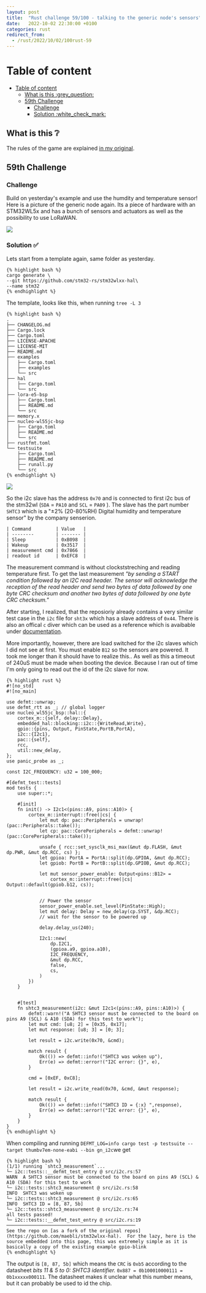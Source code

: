 ```yaml
---
layout: post
title:  "Rust challenge 59/100 - talking to the generic node's sensors"
date:   2022-10-02 22:30:00 +0100
categories: rust
redirect_from:
  - /rust/2022/10/02/100rust-59
---
```



#  Table of content
<!-- MarkdownTOC autolink="true" -->

- [Table of content](#table-of-content)
  - [What is this :grey\_question:](#what-is-this-grey_question)
  - [59th Challenge](#59th-challenge)
    - [Challenge](#challenge)
    - [Solution :white\_check\_mark:](#solution-white_check_mark)

<!-- /MarkdownTOC -->

## What is this :grey_question: 

The rules of the game are explained [in my original](https://maebli.github.io/rust/2021/10/18/100rust.html). 

## 59th Challenge
### Challenge

Build on yesterday's example and use the humdity and temperature sensor! 
Here is a picture of the generic node again. Its a piece of hardware with an STM32WL5x and has a bunch of sensors and actuators
as well as the possibility to use LoRaWAN.

![](/assets/img/genericnode.png)

### Solution :white_check_mark:

Lets start from a template again, same folder as yesterday. 

    {% highlight bash %}
    cargo generate \
    --git https://github.com/stm32-rs/stm32wlxx-hal\
    --name stm32
    {% endhighlight %}

The template, looks like this, when running `tree -L 3`

    {% highlight bash %}
    .
    ├── CHANGELOG.md
    ├── Cargo.lock
    ├── Cargo.toml
    ├── LICENSE-APACHE
    ├── LICENSE-MIT
    ├── README.md
    ├── examples
    │   ├── Cargo.toml
    │   ├── examples
    │   └── src
    ├── hal
    │   ├── Cargo.toml
    │   └── src
    ├── lora-e5-bsp
    │   ├── Cargo.toml
    │   ├── README.md
    │   └── src
    ├── memory.x
    ├── nucleo-wl55jc-bsp
    │   ├── Cargo.toml
    │   ├── README.md
    │   └── src
    ├── rustfmt.toml
    └── testsuite
        ├── Cargo.toml
        ├── README.md
        ├── runall.py
        └── src
    {% endhighlight %}



![](/assets/img/humiditiytempi2cslave.png)

So the i2c slave has the address `0x70` and is connected to first i2c bus of the stm32wl (`SDA` = `PA10` and `SCL` = `PA09` ). The slave has the part number `SHTC3` which is a "±2% (20-80%RH) Digital humidity and temperature sensor" by the company senserion. 

    | Command         | Value   |
    | --------        | ------- |
    | Sleep           | 0xB098  |
    | Wakeup          | 0x3517  |
    | measurement cmd | 0x7866  |
    | readout id      | 0xEFC8  |


The measurement command is without clockststreching and reading temperature first. To get the last measurement *"by sending a START condition followed by an I2C read header. The sensor will acknowledge the reception of the read header and send two bytes of data followed by one byte CRC checksum and another two bytes of data followed by one byte CRC checksum."*

After starting, I realized, that the reposioriy already contains a very similar test case in the `i2c` file for `sht3x` which has a slave address of `0x44`. There is also an offical `c` diver which can be used as a reference which is avaibable under [documentation](https://github.com/Sensirion/embedded-sht). 

More importantly, however, there are load switched for the i2c slaves which I did not see at first. You must enable `B12` so the sensors are powered. It took me longer than it should have to realize this.. As well as this a timeout of 240uS must be made when booting the device. Because I ran out of time I'm only going to read out the id of the i2c slave for now. 


    {% highlight rust %}
    #![no_std]
    #![no_main]

    use defmt::unwrap;
    use defmt_rtt as _; // global logger
    use nucleo_wl55jc_bsp::hal::{
        cortex_m::{self, delay::Delay},
        embedded_hal::blocking::i2c::{WriteRead,Write},
        gpio::{pins, Output, PinState,PortB,PortA},
        i2c::{I2c1},
        pac::{self},
        rcc,
        util::new_delay,
    };
    use panic_probe as _;

    const I2C_FREQUENCY: u32 = 100_000;

    #[defmt_test::tests]
    mod tests {
        use super::*;

        #[init]
        fn init() -> I2c1<(pins::A9, pins::A10)> {
            cortex_m::interrupt::free(|cs| {
                let mut dp: pac::Peripherals = unwrap!(pac::Peripherals::take());
                let cp: pac::CorePeripherals = defmt::unwrap!(pac::CorePeripherals::take());

                unsafe { rcc::set_sysclk_msi_max(&mut dp.FLASH, &mut dp.PWR, &mut dp.RCC, cs) };
                let gpioa: PortA = PortA::split(dp.GPIOA, &mut dp.RCC);
                let gpiob: PortB = PortB::split(dp.GPIOB, &mut dp.RCC);
     
                let mut sensor_power_enable: Output<pins::B12> =
                    cortex_m::interrupt::free(|cs| Output::default(gpiob.b12, cs));


                // Power the sensor
                sensor_power_enable.set_level(PinState::High);
                let mut delay: Delay = new_delay(cp.SYST, &dp.RCC);
                // wait for the sensor to be powered up

                delay.delay_us(240);

                I2c1::new(
                    dp.I2C1,
                    (gpioa.a9, gpioa.a10),
                    I2C_FREQUENCY,
                    &mut dp.RCC,
                    false,
                    cs,
                )
            })
        }


        #[test]
        fn shtc3_measurement(i2c: &mut I2c1<(pins::A9, pins::A10)>) {
            defmt::warn!("A SHTC3 sensor must be connected to the board on pins A9 (SCL) & A10 (SDA) for this test to work");
            let mut cmd: [u8; 2] = [0x35, 0x17];
            let mut response: [u8; 3] = [0; 3];

            let result = i2c.write(0x70, &cmd);

            match result {
                Ok(()) => defmt::info!("SHTC3 was woken up"),
                Err(e) => defmt::error!("I2C error: {}", e),
            }

            cmd = [0xEF, 0xC8];

            let result = i2c.write_read(0x70, &cmd, &mut response);

            match result {
                Ok(()) => defmt::info!("SHTC3 ID = {:x} ",response),
                Err(e) => defmt::error!("I2C error: {}", e),
            }
        }
    }
    {% endhighlight %}

When compiling and running `DEFMT_LOG=info cargo test -p testsuite --target thumbv7em-none-eabi --bin gn_i2c`we get 


    {% highlight bash %}
    (1/1) running `shtc3_measurement`...
    └─ i2c::tests::__defmt_test_entry @ src/i2c.rs:57
    WARN  A SHTC3 sensor must be connected to the board on pins A9 (SCL) & A10 (SDA) for this test to work
    └─ i2c::tests::shtc3_measurement @ src/i2c.rs:58
    INFO  SHTC3 was woken up
    └─ i2c::tests::shtc3_measurement @ src/i2c.rs:65
    INFO  SHTC3 ID = [8, 87, 5b] 
    └─ i2c::tests::shtc3_measurement @ src/i2c.rs:74
    all tests passed!
    └─ i2c::tests::__defmt_test_entry @ src/i2c.rs:19
    ───────────────────────────────────────────────
    See the repo on [as a fork of the original repos](https://github.com/maebli/stm32wlxx-hal).  For the lazy, here is the source embedded into this page, this was extremely simple as it is basically a copy of the existing example gpio-blink
    {% endhighlight %}


The output is `[8, 87, 5b]` which means the `CRC` is `0xb5` according to the datasheet *bits 11 & 5 to 0: SHTC3 identifier.* `0x887 = 0b100010000111 = 0b1xxxxx000111`. The datasheet makes it unclear what this number means, but it can probably be used to id the chip.
